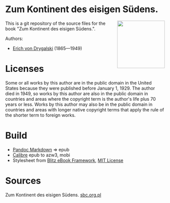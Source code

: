 # Zum Kontinent des eisigen Südens.

<img align="right" height="150" src="https://github.com/kogo59/Zum_Kontinent_des_eisigen_Suedens/assets/13177792/cf7915cf-5dbc-4f56-8eda-8cb4cb1da88a">

This is a git repository of the source files for the book "Zum Kontinent des eisigen Südens.".

Authors:

* [Erich von Drygalski](https://de.wikipedia.org/wiki/Erich_von_Drygalski) (1865—1949)

# Licenses
Some or all works by this author are in the public domain in the United States
because they were published before January 1, 1929. The author died in 1949, so
works by this author are also in the public domain in countries and areas where
the copyright term is the author's life plus 70 years or less. Works by this
author may also be in the public domain in countries and areas with longer
native copyright terms that apply the rule of the shorter term to foreign works.

# Build
* [Pandoc Markdown](https://pandoc.org/MANUAL.html#pandocs-markdown) => epub
* [Calibre](https://calibre-ebook.com/) epub to azw3, mobi
* Stylesheet from [Blitz eBook Framework](https://friendsofepub.github.io/Blitz/), [MIT License](https://github.com/FriendsOfEpub/Blitz/blob/master/LICENSE)

# Sources
Zum Kontinent des eisigen Südens. [sbc.org.pl](https://sbc.org.pl/dlibra/docmetadata?showContent=true&id=565058)

